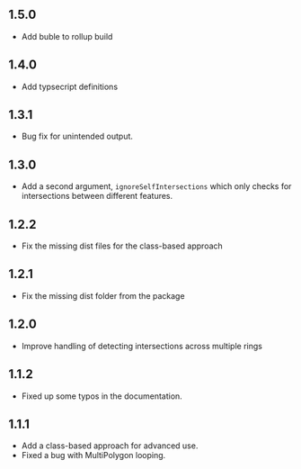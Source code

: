 ## 1.5.0
- Add buble to rollup build

## 1.4.0
- Add typsecript definitions

## 1.3.1
- Bug fix for unintended output.

## 1.3.0
- Add a second argument, `ignoreSelfIntersections` which only checks for intersections between different features.

## 1.2.2
- Fix the missing dist files for the class-based approach 

## 1.2.1
- Fix the missing dist folder from the package 

## 1.2.0
- Improve handling of detecting intersections across multiple rings  

## 1.1.2
- Fixed up some typos in the documentation.

## 1.1.1
- Add a class-based approach for advanced use.
- Fixed a bug with MultiPolygon looping.
